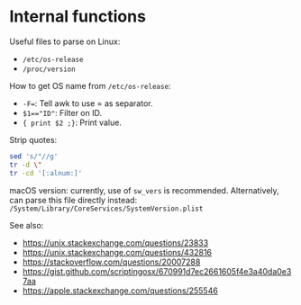 # Internal functions

Useful files to parse on Linux:
- `/etc/os-release`
- `/proc/version`

How to get OS name from `/etc/os-release`:
- `-F=`: Tell awk to use = as separator.
- `$1=="ID"`: Filter on ID.
- `{ print $2 ;}`: Print value.

Strip quotes:

```sh
sed 's/"//g'
tr -d \"
tr -cd '[:alnum:]'
```

macOS version: currently, use of `sw_vers` is recommended.
Alternatively, can parse this file directly instead:
`/System/Library/CoreServices/SystemVersion.plist`

See also:
- https://unix.stackexchange.com/questions/23833
- https://unix.stackexchange.com/questions/432816
- https://stackoverflow.com/questions/20007288
- https://gist.github.com/scriptingosx/670991d7ec2661605f4e3a40da0e37aa
- https://apple.stackexchange.com/questions/255546
